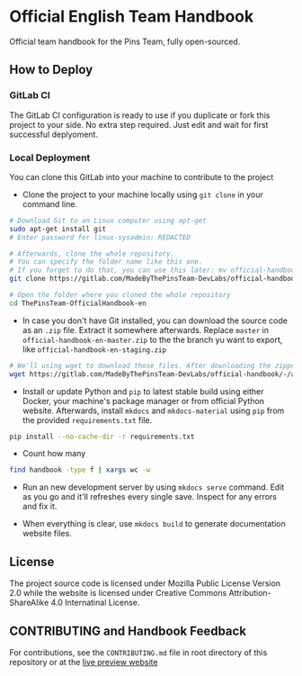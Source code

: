 # Official English Team Handbook

Official team handbook for the Pins Team, fully open-sourced.

## How to Deploy

### GitLab CI
The GitLab CI configuration is ready to use if you duplicate or fork this project to your side. No extra step required. Just edit and wait for first successful deplyoment.

### Local Deployment
You can clone this GitLab into your machine to contribute to the project

* Clone the project to your machine locally using `git clone` in your command line.

```bash
# Download Git to an Linux computer using apt-get
sudo apt-get install git
# Enter password for linux-sysadmin: REDACTED

# Afterwards, clone the whole repository.
# You can specify the folder name like this one.
# If you forget to do that, you can use this later: mv official-handbook-en ThePinsTeam-OfficialHandbook-en
git clone https://gitlab.com/MadeByThePinsTeam-DevLabs/official-handbook-en.git ThePinsTeam-OfficialHandbook-en

# Open the folder where you cloned the whole repository
cd ThePinsTeam-OfficialHandbook-en
```

* In case you don't have Git installed, you can download the source code as an `.zip` file. Extract it somewhere afterwards. Replace `master` in `official-handbook-en-master.zip` to the the branch yu want to export, like `official-handbook-en-staging.zip`

```bash
# We'll using wget to download those files. After downloading the zipped files, we'll unzip it.
wget https://gitlab.com/MadeByThePinsTeam-DevLabs/official-handbook/-/archive/staging/official-handbook-staging.zip | unzip -l "official-handbook-staging.zip"
```

* Install or update Python and `pip` to latest stable build using either Docker, your machine's package manager or from official Python website. Afterwards, install `mkdocs` and `mkdocs-material` using `pip` from the provided `requirements.txt` file.

```bash
pip install --no-cache-dir -r requirements.txt
```

* Count how many

```bash
find handbook -type f | xargs wc -w
```

* Run an new development server by using `mkdocs serve` command. Edit as you go and it'll refreshes every single save. Inspect for any errors and fix it.

* When everything is clear, use `mkdocs build` to generate documentation website files.

## License
The project source code is licensed under Mozilla Public License Version 2.0 while the website is licensed under Creative Commons Attribution-ShareAlike 4.0 Internatinal License.

## CONTRIBUTING and Handbook Feedback
For contributions, see the `CONTRIBUTING.md` file in root directory of this repository or at the [live preview website]

[live preview website]: https://en.handbooksbythepins.cf/about/CONTRIBUTING
